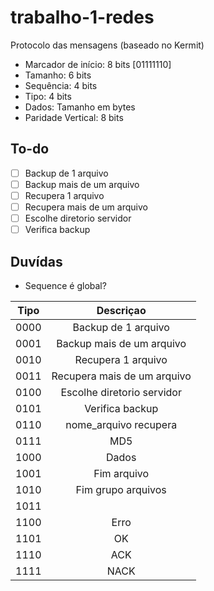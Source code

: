 # trabalho-1-redes

Protocolo das mensagens (baseado no Kermit)

- Marcador de início: 8 bits [01111110]
- Tamanho: 6 bits
- Sequência: 4 bits
- Tipo: 4 bits
- Dados: Tamanho em bytes
- Paridade Vertical: 8 bits

## To-do

- [ ] Backup de 1 arquivo
- [ ] Backup mais de um arquivo
- [ ] Recupera 1 arquivo
- [ ] Recupera mais de um arquivo
- [ ] Escolhe diretorio servidor
- [ ] Verifica backup

## Duvídas

- Sequence é global?

| Tipo 	|          Descriçao          	|
|:----:	|:---------------------------:	|
| 0000 	|      Backup de 1 arquivo  	  |
| 0001 	|  Backup mais de um arquivo  	|
| 0010 	|      Recupera 1 arquivo     	|
| 0011 	| Recupera mais de um arquivo 	|
| 0100 	|  Escolhe diretorio servidor 	|
| 0101 	|       Verifica backup       	|
| 0110 	|    nome_arquivo recupera    	|
| 0111 	|             MD5             	|
| 1000 	|            Dados            	|
| 1001 	|         Fim arquivo         	|
| 1010 	|      Fim grupo arquivos     	|
| 1011 	|                             	|
| 1100 	|             Erro            	|
| 1101 	|              OK             	|
| 1110 	|             ACK             	|
| 1111 	|             NACK            	|
